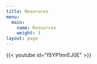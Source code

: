 ```yaml
---
title: Resoruces
menu:
  main:
    name: Resources
    weight: 3
layout: page
---
```

{{< youtube id="f5YP1mrEJ0E" >}}
